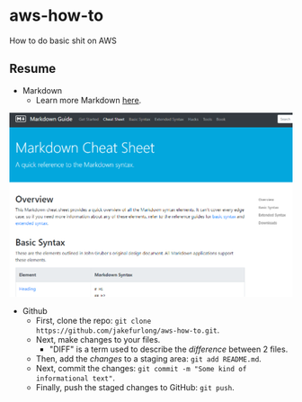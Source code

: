 # aws-how-to

How to do basic shit on AWS

## Resume

- Markdown
  - Learn more Markdown [here](https://www.markdownguide.org/cheat-sheet/).

<img src="./images/markdown-example.png" width="509" height="327">

- Github
  - First, clone the repo: `git clone https://github.com/jakefurlong/aws-how-to.git`.
  - Next, make changes to your files.
    - "DIFF" is a term used to describe the *difference* between 2 files.
  - Then, add the *changes* to a staging area: `git add README.md`.
  - Next, commit the changes: `git commit -m "Some kind of informational text"`.
  - Finally, push the staged changes to GitHub: `git push`.